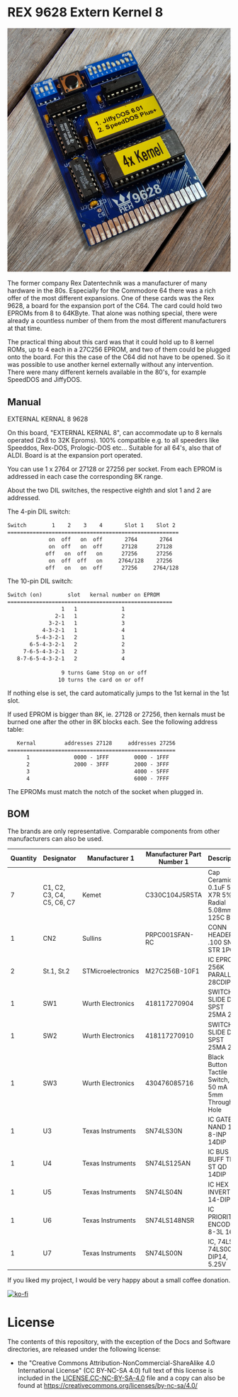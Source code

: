 # REX 9628 Extern Kernel 8

![](https://github.com/DL2DW/REX_9628_Extern_Kernel_8/blob/main/Images/REX9628.jpg)



The former company Rex Datentechnik was a manufacturer of many hardware in the 80s. Especially for the Commodore 64 there was a rich offer of the most different expansions. One of these cards was the Rex 9628, a board for the expansion port of the C64. The card could hold two EPROMs from 8 to 64KByte. That alone was nothing special, there were already a countless number of them from the most different manufacturers at that time.

The practical thing about this card was that it could hold up to 8 kernel ROMs, up to 4 each in a 27C256 EPROM, and two of them could be plugged onto the board. For this the case of the C64 did not have to be opened. So it was possible to use another kernel externally without any intervention. There were many different kernels available in the 80's, for example SpeedDOS and JiffyDOS.



## Manual

EXTERNAL KERNAL 8 9628

On this board, "EXTERNAL KERNAL 8", can accommodate up to 8 kernals operated (2x8 to 32K Eproms). 100% compatible e.g. to all speeders like Speeddos, Rex-DOS, Prologic-DOS etc... Suitable for all 64's, also that of ALDI. Board is at the expansion port operated.

You can use 1 x 2764 or 27128 or 27256 per socket. From each EPROM is addressed in each case the corresponding 8K range.

About the two DIL switches, the respective eighth and slot 1 and 2 are addressed.

The 4-pin DIL switch:

```
Switch        1    2    3    4       Slot 1    Slot 2
======================================================
             on  off   on  off       2764       2764
             on  off   on  off      27128      27128
            off   on  off   on      27256      27256
             on  off  off   on     2764/128    27256
            off   on   on  off      27256     2764/128
```

The 10-pin DIL switch:

```
Switch (on)        slot   kernal number on EPROM
====================================================
                 1   1              1
               2-1   1              2
             3-2-1   1              3
           4-3-2-1   1              4
         5-4-3-2-1   2              1
       6-5-4-3-2-1   2              2
     7-6-5-4-3-2-1   2              3
   8-7-6-5-4-3-2-1   2              4

                 9 turns Game Stop on or off
                10 turns the card on or off
```

If nothing else is set, the card automatically jumps to the 1st kernal in the 1st slot.

If used EPROM is bigger than 8K, ie. 27128 or 27256, then kernals must be burned one after the other in 8K blocks each. See the following address table:

```
   Kernal         addresses 27128     addresses 27256
=====================================================
      1              0000 - 1FFF        0000 - 1FFF
      2              2000 - 3FFF        2000 - 3FFF
      3                                 4000 - 5FFF
      4                                 6000 - 7FFF
```

The EPROMs must match the notch of the socket when plugged in.

## BOM

The brands are only representative. Comparable components from other manufacturers can also be used.

| Quantity | Designator                  | Manufacturer 1     | Manufacturer  Part Number 1 | Description                                             |
| -------- | --------------------------- | ------------------ | --------------------------- | ------------------------------------------------------- |
| 7        | C1,  C2, C3, C4, C5, C6, C7 | Kemet              | C330C104J5R5TA              | Cap Ceramic 0.1uF 50V X7R 5% Radial 5.08mm 125C Bulk    |
| 1        | CN2                         | Sullins            | PRPC001SFAN-RC              | CONN  HEADER .100 SNGL STR 1POS                         |
| 2        | St.1,  St.2                 | STMicroelectronics | M27C256B-10F1               | IC  EPROM 256K PARALLEL 28CDIP                          |
| 1        | SW1                         | Wurth  Electronics | 418117270904                | SWITCH  SLIDE DIP SPST 25MA 24V                         |
| 1        | SW2                         | Wurth  Electronics | 418117270910                | SWITCH  SLIDE DIP SPST 25MA 24V                         |
| 1        | SW3                         | Wurth  Electronics | 430476085716                | Black  Button Tactile Switch, NO 50 mA 5mm Through Hole |
| 1        | U3                          | Texas  Instruments | SN74LS30N                   | IC  GATE NAND 1CH 8-INP 14DIP                           |
| 1        | U4                          | Texas  Instruments | SN74LS125AN                 | IC  BUS BUFF TRI-ST QD 14DIP                            |
| 1        | U5                          | Texas  Instruments | SN74LS04N                   | IC  HEX INVERTER 14-DIP                                 |
| 1        | U6                          | Texas  Instruments | SN74LS148NSR                | IC  PRIORITY ENCODER 8-3L 16SO                          |
| 1        | U7                          | Texas  Instruments | SN74LS00N                   | IC,  74LS, 74LS00, DIP14, 5.25V                         |





If you liked my project, I would be very happy about a small coffee donation.

[![ko-fi](https://www.ko-fi.com/img/githubbutton_sm.svg)](https://ko-fi.com/R6R62T6RN)



# License

The contents of this repository, with the exception of the Docs and Software directories, are released under the following license:

- the "Creative Commons Attribution-NonCommercial-ShareAlike 4.0 International License" (CC BY-NC-SA 4.0) full text of this license is included in the [LICENSE.CC-NC-BY-SA-4.0](https://github.com/DL2DW/REX_9628_Extern_Kernel_8/blob/main/LICENSE.CC-NC-BY-SA) file and a copy can also be found at https://creativecommons.org/licenses/by-nc-sa/4.0/
